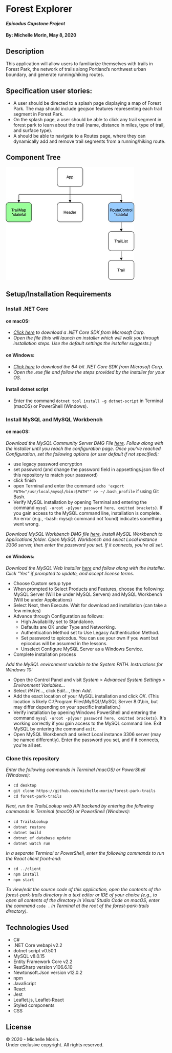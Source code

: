 # Forest Explorer

#### _Epicodus Capstone Project_

#### By: Michelle Morin, May 8, 2020

## Description

This application will allow users to familiarize themselves with trails in Forest Park, the network of trails along Portland’s northwest urban boundary, and generate running/hiking routes.

## Specification user stories:
* A user should be directed to a splash page displaying a map of Forest Park. The map should include geojson features representing each trail segment in Forest Park.
* On the splash page, a user should be able to click any trail segment in forest park to learn about the trail (name, distance in miles, type of trail, and surface type).
* A should be able to navigate to a Routes page, where they can dynamically add and remove trail segments from a running/hiking route.

## Component Tree
![component tree](/planning/component-tree.jpg)

## Setup/Installation Requirements

### Install .NET Core

#### on macOS:
* _[Click here](https://dotnet.microsoft.com/download/thank-you/dotnet-sdk-2.2.106-macos-x64-installer) to download a .NET Core SDK from Microsoft Corp._
* _Open the file (this will launch an installer which will walk you through installation steps. Use the default settings the installer suggests.)_

#### on Windows:
* _[Click here](https://dotnet.microsoft.com/download/thank-you/dotnet-sdk-2.2.203-windows-x64-installer) to download the 64-bit .NET Core SDK from Microsoft Corp._
* _Open the .exe file and follow the steps provided by the installer for your OS._

#### Install dotnet script
* Enter the command ``dotnet tool install -g dotnet-script`` in Terminal (macOS) or PowerShell (Windows).

### Install MySQL and MySQL Workbench

#### on macOS:
_Download the MySQL Community Server DMG File [here](https://dev.mysql.com/downloads/file/?id=484914). Follow along with the installer until you reach the configuration page. Once you've reached Configuration, set the following options (or user default if not specified):_
* use legacy password encryption
* set password (and change the password field in appsettings.json file of this repository to match your password)
* click finish
* open Terminal and enter the command ``echo 'export PATH="/usr/local/mysql/bin:$PATH"' >> ~/.bash_profile`` if using Git Bash.
* Verify MySQL installation by opening Terminal and entering the command ``mysql -uroot -p{your password here, omitted brackets}``. If you gain access to the MySQL command line, installation is complete. An error (e.g., -bash: mysql: command not found) indicates something went wrong.

_Download MySQL Workbench DMG file [here](https://dev.mysql.com/downloads/file/?id=484391). Install MySQL Workbench to Applications folder. Open MySQL Workbench and select Local instance 3306 server, then enter the password you set. If it connects, you're all set._

#### on Windows:
_Download the MySQL Web Installer [here](https://dev.mysql.com/downloads/file/?id=484919) and follow along with the installer. Click "Yes" if prompted to update, and accept license terms._
* Choose Custom setup type
* When prompted to Select Products and Features, choose the following: MySQL Server (Will be under MySQL Servers) and MySQL Workbench (Will be under Applications)
* Select Next, then Execute. Wait for download and installation (can take a few minutes)
* Advance through Configuration as follows:
  - High Availability set to Standalone.
  - Defaults are OK under Type and Networking.
  - Authentication Method set to Use Legacy Authentication Method.
  - Set password to epicodus. You can use your own if you want but epicodus will be assumed in the lessons.
  - Unselect Configure MySQL Server as a Windows Service.
* Complete installation process

_Add the MySQL environment variable to the System PATH. Instructions for Windows 10:_
* Open the Control Panel and visit _System > Advanced System Settings > Environment Variables..._
* Select _PATH..._, click _Edit..._, then _Add_.
* Add the exact location of your MySQL installation and click _OK_. (This location is likely C:\Program Files\MySQL\MySQL Server 8.0\bin, but may differ depending on your specific installation.)
* Verify installation by opening Windows PowerShell and entering the command ``mysql -uroot -p{your password here, omitted brackets}``. It's working correctly if you gain access to the MySQL command line. Exit MySQL by entering the command ``exit``.
* Open MySQL Workbench and select Local instance 3306 server (may be named differently). Enter the password you set, and if it connects, you're all set.

### Clone this repository

_Enter the following commands in Terminal (macOS) or PowerShell (Windows):_
* ``cd desktop``
* ``git clone https://github.com/michelle-morin/forest-park-trails``
* ``cd forest-park-trails``

_Next, run the TrailsLookup web API backend by entering the following commands in Terminal (macOS) or PowerShell (Windows):_
* ``cd TrailsLookup``
* ``dotnet restore``
* ``dotnet build``
* ``dotnet ef database update``
* ``dotnet watch run``

_In a separate Terminal or PowerShell, enter the following commands to run the React client front-end:_
* ``cd ../client``
* ``npm install``
* ``npm start``

_To view/edit the source code of this application, open the contents of the forest-park-trails directory in a text editor or IDE of your choice (e.g., to open all contents of the directory in Visual Studio Code on macOS, enter the command_ ``code .`` _in Terminal at the root of the forest-park-trails directory)._

## Technologies Used

* C#
* .NET Core webapi v2.2
* dotnet script v0.50.1
* MySQL v8.0.15
* Entity Framework Core v2.2
* RestSharp version v106.6.10
* Newtonsoft.Json version v12.0.2
* npm
* JavaScript
* React
* Jest
* Leaflet.js, Leaflet-React
* Styled components
* CSS

## License

&copy; 2020 - Michelle Morin.  
Under exclusive copyright. All rights reserved.
